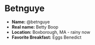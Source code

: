 # Betnguye

* **Name:** @betnguye
* **Real name:** Betty Boop
* **Location:** Boxborough, MA - rainy now
* **Favorite Breakfast:** Eggs Benedict
